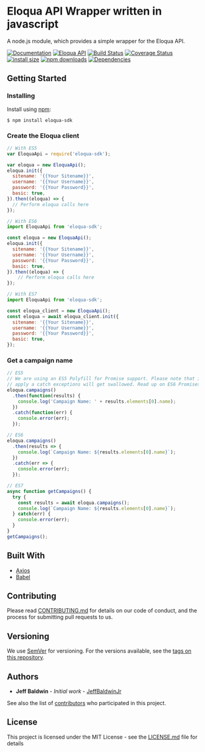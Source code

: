 # Eloqua API Wrapper written in javascript

A node.js module, which provides a simple wrapper for the Eloqua API.

[![Documentation](https://img.shields.io/badge/Documentation--green.svg)](https://jeffbaldwinjr.github.io/)
[![Eloqua API](https://img.shields.io/badge/Eloqua%20API--green.svg)](https://docs.oracle.com/cloud/latest/marketingcs_gs/OMCAB/index.htm)
[![Build Status](https://travis-ci.com/jeffbaldwinjr/node-eloqua-sdk.svg?token=trgsQ394XC5K5Tr2EkSZ)](https://travis-ci.com/jeffbaldwinjr/node-eloqua-sdk)
[![Coverage Status](https://coveralls.io/repos/github/jeffbaldwinjr/node-eloqua-sdk/badge.svg?t=ryijjZ)](https://coveralls.io/github/jeffbaldwinjr/node-eloqua-sdk?branch=development)
[![install size](https://packagephobia.now.sh/badge?p=eloqua-sdk)](https://packagephobia.now.sh/result?p=eloqua-sdk)
[![npm downloads](https://img.shields.io/npm/dm/eloqua-sdk.svg?style=flat-square)](http://npm-stat.com/charts.html?package=eloqua-sdk)
[![Dependencies](https://david-dm.org/jeffbaldwinjr/node-eloqua-sdk.svg)](https://david-dm.org/jeffbaldwinjr/node-eloqua-sdk)

## Getting Started

### Installing
Install using [npm](http://npmjs.org):

```shell
$ npm install eloqua-sdk
```

### Create the Eloqua client

```javascript
// With ES5
var EloquaApi = require('eloqua-sdk');

var eloqua = new EloquaApi();
eloqua.init({
  sitename: '{{Your Sitename}}',
  username: '{{Your Username}}',
  password: '{{Your Password}}',
  basic: true,
}).then((eloqua) => {
  // Perform eloqua calls here
});

// With ES6
import EloquaApi from 'eloqua-sdk';

const eloqua = new EloquaApi();
eloqua.init({
  sitename: '{{Your Sitename}}',
  username: '{{Your Username}}',
  password: '{{Your Password}}',
  basic: true,
}).then((eloqua) => {
    // Perform eloqua calls here
});

// With ES7
import EloquaApi from 'eloqua-sdk';

const eloqua_client = new EloquaApi();
const eloqua = await eloqua_client.init({
  sitename: '{{Your Sitename}}',
  username: '{{Your Username}}',
  password: '{{Your Password}}',
  basic: true,
});

```

### Get a campaign name

```javascript
// ES5
// We are using an ES5 Polyfill for Promise support. Please note that if you don't explicitly
// apply a catch exceptions will get swallowed. Read up on ES6 Promises for further details.
eloqua.campaigns()
  .then(function(results) {
    console.log('Campaign Name: ' + results.elements[0].name);
  })
  .catch(function(err) {
    console.error(err);
  });

// ES6
eloqua.campaigns()
  .then(results => {
    console.log(`Campaign Name: ${results.elements[0].name}`);
  })
  .catch(err => {
    console.error(err);
  });

// ES7
async function getCampaigns() {
  try {
    const results = await eloqua.campaigns();
    console.log(`Campaign Name: ${results.elements[0].name}`);
  } catch(err) {
    console.error(err);
  }
}
getCampaigns();
```

## Built With

* [Axios](https://github.com/axios/axios)
* [Babel](https://babeljs.io/)


## Contributing

Please read [CONTRIBUTING.md](CONTRIBUTING.md) for details on our code of conduct, and the process for submitting pull requests to us.

## Versioning

We use [SemVer](http://semver.org/) for versioning. For the versions available, see the [tags on this repository](https://github.com/JeffBaldwinJr/node-eloqua-sdk/tags). 

## Authors

* **Jeff Baldwin** - *Initial work* - [JeffBaldwinJr](https://github.com/JeffBaldwinJr)

See also the list of [contributors](https://github.com/JeffBaldwinJr/node-eloqua-sdk/contributors) who participated in this project.

## License

This project is licensed under the MIT License - see the [LICENSE.md](LICENSE.md) file for details
